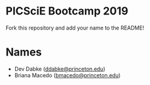 # PICSciE Bootcamp 2019
Fork this repository and add your name to the README!

# Names
 - Dev Dabke (ddabke@princeton.edu)
 - Briana Macedo (bmacedo@princeton.edu)

